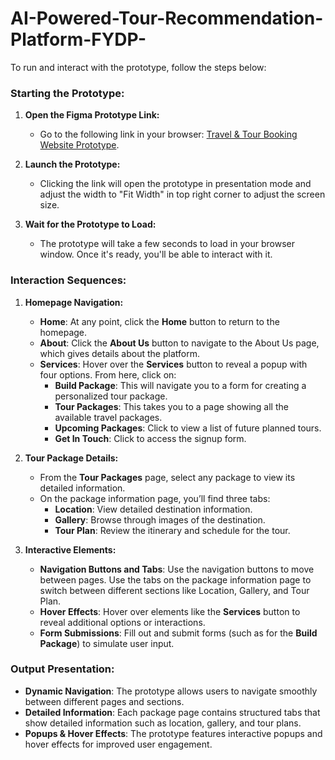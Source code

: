 # AI-Powered-Tour-Recommendation-Platform-FYDP-


To run and interact with the prototype, follow the steps below:

### Starting the Prototype:
1. **Open the Figma Prototype Link:**
   - Go to the following link in your browser: 
     [Travel & Tour Booking Website Prototype](https://www.figma.com/proto/nfGtR3y48xMjP7B12lE94S/Travel-%26-Tour-Booking-Website-(Community)?node-id=0-622&p=f&t=qxLO5oYSu3ttciUI-1&scaling=min-zoom&content-scaling=fixed&page-id=0%3A1&starting-point-node-id=0%3A622&show-proto-sidebar=1).

2. **Launch the Prototype:**
   - Clicking the link will open the prototype in presentation mode and adjust the width to "Fit Width" in top right corner to adjust the screen size.

3. **Wait for the Prototype to Load:**
   - The prototype will take a few seconds to load in your browser window. Once it's ready, you'll be able to interact with it.

### Interaction Sequences:
1. **Homepage Navigation:**
   - **Home**: At any point, click the **Home** button to return to the homepage.
   - **About**: Click the **About Us** button to navigate to the About Us page, which gives details about the platform.
   - **Services**: Hover over the **Services** button to reveal a popup with four options. From here, click on:
     - **Build Package**: This will navigate you to a form for creating a personalized tour package.
     - **Tour Packages**: This takes you to a page showing all the available travel packages.
     - **Upcoming Packages**: Click to view a list of future planned tours.
     - **Get In Touch**: Click to access the signup form.

2. **Tour Package Details:**
   - From the **Tour Packages** page, select any package to view its detailed information.
   - On the package information page, you’ll find three tabs:
     - **Location**: View detailed destination information.
     - **Gallery**: Browse through images of the destination.
     - **Tour Plan**: Review the itinerary and schedule for the tour.

3. **Interactive Elements:**
   - **Navigation Buttons and Tabs**: Use the navigation buttons to move between pages. Use the tabs on the package information page to switch between different sections like Location, Gallery, and Tour Plan.
   - **Hover Effects**: Hover over elements like the **Services** button to reveal additional options or interactions.
   - **Form Submissions**: Fill out and submit forms (such as for the **Build Package**) to simulate user input.

### Output Presentation:
- **Dynamic Navigation**: The prototype allows users to navigate smoothly between different pages and sections.
- **Detailed Information**: Each package page contains structured tabs that show detailed information such as location, gallery, and tour plans.
- **Popups & Hover Effects**: The prototype features interactive popups and hover effects for improved user engagement.
